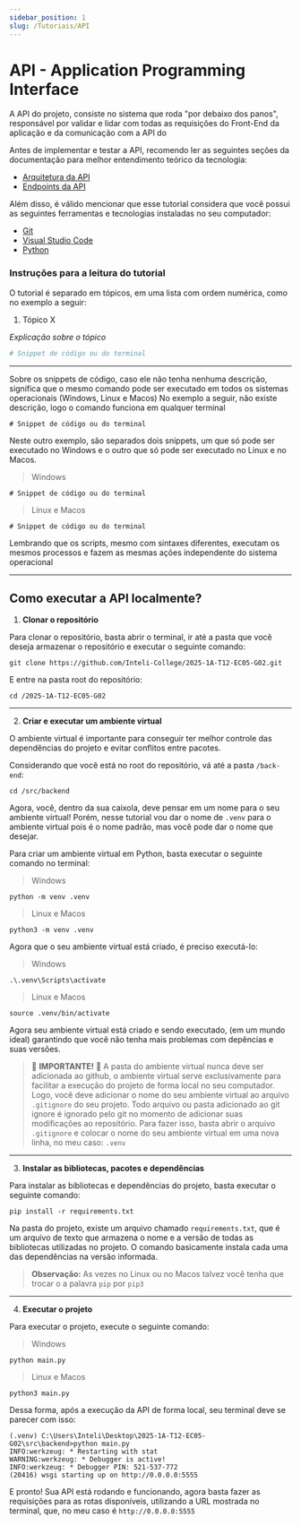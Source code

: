 ```yaml
---
sidebar_position: 1
slug: /Tutoriais/API
---
```


# API - Application Programming Interface

A API do projeto, consiste no sistema que roda "por debaixo dos panos", responsável por validar e lidar com todas as requisições do Front-End da aplicação e da comunicação com a API do 

Antes de implementar e testar a API, recomendo ler as seguintes seções da documentação para melhor entendimento teórico da tecnologia:

- [Arquitetura da API](docs/Sprint-2/API/arquitetura-api.md)
- [Endpoints da API](docs/Sprint-2/API/endpoints.md)

Além disso, é válido mencionar que esse tutorial considera que você possui as seguintes ferramentas e tecnologias instaladas no seu computador:
- [Git](https://git-scm.com/)
- [Visual Studio Code](https://code.visualstudio.com/)
- [Python](https://www.python.org/)

### Instruções para a leitura do tutorial

O tutorial é separado em tópicos, em uma lista com ordem numérica, como no exemplo a seguir:
1. Tópico X

*Explicação sobre o tópico*

```python
# Snippet de código ou do terminal
```

---

Sobre os snippets de código, caso ele não tenha nenhuma descrição, significa que o mesmo comando pode ser executado em todos os sistemas operacionais (Windows, Linux e Macos)
No exemplo a seguir, não existe descrição, logo o comando funciona em qualquer terminal

```shell
# Snippet de código ou do terminal
```

Neste outro exemplo, são separados dois snippets, um que só pode ser executado no Windows e o outro que só pode ser executado no Linux e no Macos. 

> Windows
```shell
# Snippet de código ou do terminal
```

> Linux e Macos
```shell
# Snippet de código ou do terminal
```


Lembrando que os scripts, mesmo com sintaxes diferentes, executam os mesmos processos e fazem as mesmas ações independente do sistema operacional

---

## Como executar a API localmente?

1. **Clonar o repositório**

Para clonar o repositório, basta abrir o terminal, ir até a pasta que você deseja armazenar o repositório e executar o seguinte comando:

```shell
git clone https://github.com/Inteli-College/2025-1A-T12-EC05-G02.git
```

E entre na pasta root do repositório:

```shell
cd /2025-1A-T12-EC05-G02
```

---

2. **Criar e executar um ambiente virtual**

O ambiente virtual é importante para conseguir ter melhor controle das dependências do projeto e evitar conflitos entre pacotes.

Considerando que você está no root do repositório, vá até a pasta `/back-end`:

```shell
cd /src/backend
```

Agora, você, dentro da sua caixola, deve pensar em um nome para o seu ambiente virtual!
Porém, nesse tutorial vou dar o nome de `.venv` para o ambiente virtual pois é o nome padrão, mas você pode dar o nome que desejar.

Para criar um ambiente virtual em Python, basta executar o seguinte comando no terminal:

> Windows
```shell
python -m venv .venv
```

> Linux e Macos
```shell
python3 -m venv .venv
```

Agora que o seu ambiente virtual está criado, é preciso executá-lo:

> Windows
```shell
.\.venv\Scripts\activate
```

> Linux e Macos
```shell
source .venv/bin/activate
```

Agora seu ambiente virtual está criado e sendo executado, (em um mundo ideal) garantindo que você não tenha mais problemas com depências e suas versões.

> 🚨  **IMPORTANTE!**  🚨
> A pasta do ambiente virtual nunca deve ser adicionada ao github, o ambiente virtual serve exclusivamente para facilitar a execução do projeto de forma local no seu computador.
> Logo, você deve adicionar o nome do seu ambiente virtual ao arquivo `.gitignore` do seu projeto. Todo arquivo ou pasta adicionado ao git ignore é ignorado pelo git no momento de adicionar suas modificações ao repositório.
> Para fazer isso, basta abrir o arquivo `.gitignore` e colocar o nome do seu ambiente virtual em uma nova linha, no meu caso: `.venv`

---

3. **Instalar as bibliotecas, pacotes e dependências**

Para instalar as bibliotecas e dependências do projeto, basta executar o seguinte comando:

```shell
pip install -r requirements.txt
```

Na pasta do projeto, existe um arquivo chamado `requirements.txt`, que é um arquivo de texto que armazena o nome e a versão de todas as bibliotecas utilizadas no projeto. O comando basicamente instala cada uma das dependências na versão informada.

> **Observação:** As vezes no Linux ou no Macos talvez você tenha que trocar o a palavra `pip` por `pip3`

---

4. **Executar o projeto**

Para executar o projeto, execute o seguinte comando:

> Windows
```shell
python main.py
```
> Linux e Macos
```shell
python3 main.py
```

Dessa forma, após a execução da API de forma local, seu terminal deve se parecer com isso:

```shell
(.venv) C:\Users\Inteli\Desktop\2025-1A-T12-EC05-G02\src\backend>python main.py
INFO:werkzeug: * Restarting with stat
WARNING:werkzeug: * Debugger is active!
INFO:werkzeug: * Debugger PIN: 521-537-772
(20416) wsgi starting up on http://0.0.0.0:5555
```

E pronto! Sua API está rodando e funcionando, agora basta fazer as requisições para as rotas disponíveis, utilizando a URL mostrada no terminal, que, no meu caso é `http://0.0.0.0:5555`
